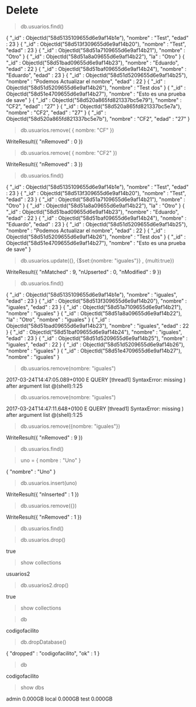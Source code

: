 # Delete

> db.usuarios.find()

{ "_id" : ObjectId("58d5135109655d6e9af14b1e"), "nombre" : "Test", "edad" : 23 }
{ "_id" : ObjectId("58d513f309655d6e9af14b20"), "nombre" : "Test", "edad" : 23 }
{ "_id" : ObjectId("58d51a7109655d6e9af14b21"), "nombre" : "Otro" }
{ "_id" : ObjectId("58d51a8a09655d6e9af14b22"), "la" : "Otro" }
{ "_id" : ObjectId("58d51bad09655d6e9af14b23"), "nombre" : "Eduardo", "edad" : 22 }
{ "_id" : ObjectId("58d51baf09655d6e9af14b24"), "nombre" : "Eduardo", "edad" : 23 }
{ "_id" : ObjectId("58d51d5209655d6e9af14b25"), "nombre" : "Podemos Actualizar el nombre", "edad" : 22 }
{ "_id" : ObjectId("58d51d5209655d6e9af14b26"), "nombre" : "Test dos" }
{ "_id" : ObjectId("58d51e4709655d6e9af14b27"), "nombre" : "Esto es una prueba de save" }
{ "_id" : ObjectId("58d520a865fd821337bc5e79"), "nombre" : "CF2", "edad" : "27" }
{ "_id" : ObjectId("58d520a865fd821337bc5e7a"), "nombre" : "CF2", "edad" : "27" }
{ "_id" : ObjectId("58d520a865fd821337bc5e7b"), "nombre" : "CF2", "edad" : "27" }

> db.usuarios.remove( { nombre: "CF" })

WriteResult({ "nRemoved" : 0 })

> db.usuarios.remove( { nombre: "CF2" })

WriteResult({ "nRemoved" : 3 })

> db.usuarios.find()

{ "_id" : ObjectId("58d5135109655d6e9af14b1e"), "nombre" : "Test", "edad" : 23 }
{ "_id" : ObjectId("58d513f309655d6e9af14b20"), "nombre" : "Test", "edad" : 23 }
{ "_id" : ObjectId("58d51a7109655d6e9af14b21"), "nombre" : "Otro" }
{ "_id" : ObjectId("58d51a8a09655d6e9af14b22"), "la" : "Otro" }
{ "_id" : ObjectId("58d51bad09655d6e9af14b23"), "nombre" : "Eduardo", "edad" : 22 }
{ "_id" : ObjectId("58d51baf09655d6e9af14b24"), "nombre" : "Eduardo", "edad" : 23 }
{ "_id" : ObjectId("58d51d5209655d6e9af14b25"), "nombre" : "Podemos Actualizar el nombre", "edad" : 22 }
{ "_id" : ObjectId("58d51d5209655d6e9af14b26"), "nombre" : "Test dos" }
{ "_id" : ObjectId("58d51e4709655d6e9af14b27"), "nombre" : "Esto es una prueba de save" }

> db.usuarios.update({}, {$set:{nombre: "iguales"}} , {multi:true})

WriteResult({ "nMatched" : 9, "nUpserted" : 0, "nModified" : 9 })

> db.usuarios.find()

{ "_id" : ObjectId("58d5135109655d6e9af14b1e"), "nombre" : "iguales", "edad" : 23 }
{ "_id" : ObjectId("58d513f309655d6e9af14b20"), "nombre" : "iguales", "edad" : 23 }
{ "_id" : ObjectId("58d51a7109655d6e9af14b21"), "nombre" : "iguales" }
{ "_id" : ObjectId("58d51a8a09655d6e9af14b22"), "la" : "Otro", "nombre" : "iguales" }
{ "_id" : ObjectId("58d51bad09655d6e9af14b23"), "nombre" : "iguales", "edad" : 22 }
{ "_id" : ObjectId("58d51baf09655d6e9af14b24"), "nombre" : "iguales", "edad" : 23 }
{ "_id" : ObjectId("58d51d5209655d6e9af14b25"), "nombre" : "iguales", "edad" : 22 }
{ "_id" : ObjectId("58d51d5209655d6e9af14b26"), "nombre" : "iguales" }
{ "_id" : ObjectId("58d51e4709655d6e9af14b27"), "nombre" : "iguales" }

> db.usuarios.remove(nombre: "iguales")

2017-03-24T14:47:05.089+0100 E QUERY    [thread1] SyntaxError: missing ) after argument list @(shell):1:25

> db.usuarios.remove(nombre: "iguales")

2017-03-24T14:47:11.648+0100 E QUERY    [thread1] SyntaxError: missing ) after argument list @(shell):1:25

> db.usuarios.remove({nombre: "iguales"})

WriteResult({ "nRemoved" : 9 })

> db.usuarios.find()

> uno = { nombre : "Uno" }

{ "nombre" : "Uno" }

> db.usuarios.insert(uno)

WriteResult({ "nInserted" : 1 })

> db.usuarios.remove({})

WriteResult({ "nRemoved" : 1 })

> db.usuarios.find()

> db.usuarios.drop()

true

> show collections

usuarios2

> db.usuarios2.drop()

true

> show collections

> db

codigofacilito

> db.dropDatabase()

{ "dropped" : "codigofacilito", "ok" : 1 }

> db

codigofacilito

> show dbs

admin  0.000GB
local  0.000GB
test   0.000GB




